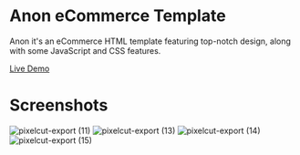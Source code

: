 <h1> Anon eCommerce Template </h1>

<p> Anon it's an eCommerce HTML template featuring top-notch design, along with some JavaScript and CSS features.</p>

<a href="https://anon-tau.vercel.app/"> Live Demo </a>

# Screenshots


![pixelcut-export (11)](https://github.com/Seif-Eddine-Mouihbi/Anon-eCommerce-Temp/assets/72694509/925f8138-2af2-4c39-b893-6abec2acb1c6)
![pixelcut-export (13)](https://github.com/Seif-Eddine-Mouihbi/Anon-eCommerce-Temp/assets/72694509/5a6f46bf-09aa-4e37-a8f2-678a6f197a81)
![pixelcut-export (14)](https://github.com/Seif-Eddine-Mouihbi/Anon-eCommerce-Temp/assets/72694509/0d7592af-ca12-46cd-8634-6ed62b5801c6)
![pixelcut-export (15)](https://github.com/Seif-Eddine-Mouihbi/Anon-eCommerce-Temp/assets/72694509/b682f630-9e1a-4f34-99f5-514c64f08d72)
